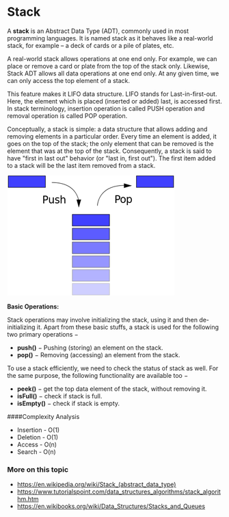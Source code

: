 # Stack

A **stack** is an Abstract Data Type (ADT), commonly used in most programming languages. It is named stack as it behaves like a real-world stack, for example – a deck of cards or a pile of plates, etc.

A real-world stack allows operations at one end only. For example, we can place or remove a card or plate from the top of the stack only. Likewise, Stack ADT allows all data operations at one end only. At any given time, we can only access the top element of a stack.

This feature makes it LIFO data structure. LIFO stands for Last-in-first-out. Here, the element which is placed (inserted or added) last, is accessed first. In stack terminology, insertion operation is called PUSH operation and removal operation is called POP operation.


Conceptually, a stack is simple: a data structure that allows adding and removing elements in a particular order. Every time an element is added, it goes on the top of the stack; the only element that can be removed is the element that was at the top of the stack. Consequently, a stack is said to have "first in last out" behavior (or "last in, first out"). The first item added to a stack will be the last item removed from a stack.

![Stack](stack.svg)

**Basic Operations:**

Stack operations may involve initializing the stack, using it and then de-initializing it. Apart from these basic stuffs, a stack is used for the following two primary operations −

- **push()** − Pushing (storing) an element on the stack.
- **pop()** − Removing (accessing) an element from the stack.

To use a stack efficiently, we need to check the status of stack as well. For the same purpose, the following functionality are available too −

- **peek()** − get the top data element of the stack, without removing it.
- **isFull()** − check if stack is full.
- **isEmpty()** − check if stack is empty.


####Complexity Analysis
- Insertion - O(1)
- Deletion - O(1)
- Access - O(n)
- Search - O(n)
### More on this topic
- https://en.wikipedia.org/wiki/Stack_(abstract_data_type)
- https://www.tutorialspoint.com/data_structures_algorithms/stack_algorithm.htm
- https://en.wikibooks.org/wiki/Data_Structures/Stacks_and_Queues
